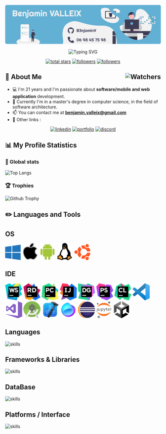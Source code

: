 <p> 
    <img src="./icon/banner_benj_github2.png">
</p>
<p align="center">
  <img src="https://readme-typing-svg.herokuapp.com?color=75AED0&size=30&center=true&vCenter=true&width=500&height=50&lines=Hello+👋%2C+I'm+Benjamin" alt="Typing SVG" />
</p>


<p align="center">
  <a href="https://github.com/JeremyTremblay2?tab=repositories&sort=stargazers">
    <img alt="total stars" title="Total stars on GitHub" src="https://custom-icon-badges.demolab.com/github/stars/b3njaminv?color=55960c&style=for-the-badge&labelColor=488207&logo=star"/></a>
  <a href="https://github.com/JeremyTremblay2?tab=followers">
    <img alt="followers" title="Follow me on Github" src="https://custom-icon-badges.demolab.com/github/followers/b3njaminv?color=236ad3&labelColor=1155ba&style=for-the-badge&logo=person-add&label=Follow&logoColor=white"/></a>
  <a href="#">
    <img alt="followers" title="Total number of views for my profile" src="https://komarev.com/ghpvc/?username=b3njaminv&style=for-the-badge&logo=person-add"/></a>
</p>

<h2>🚀 About Me <img align="right" alt="Watchers" src="https://custom-icon-badges.demolab.com/github/watchers/b3njaminv/b3njaminv?logo=eye&style=social&logoColor=black&color=orange"></h2>

* 💻 I'm 21 years and I'm passionate about **software/mobile and web application** development.
* 💼 Currently I'm in a master's degree in computer science, in the field of software architecture.
* 📫 You can contact me at **benjamin.valleix@gmail.com**
* 🔗 Other links :

<p align="center">
  <a href="https://www.linkedin.com/in/benjamin-valleix/">
    <img alt="linkedin" title="LinkedIn B3njaminV" src="https://img.shields.io/badge/-LinkedIn-blue?logo=Linkedin&logoColor=white&style=for-the-badge"/></a>
  <a href="https://b3njaminv.github.io/html-portfolio-app/index.html">
    <img alt="portfolio" title="Portfolio B3njaminV" src="https://img.shields.io/badge/-Portfolio-75AED0?style=for-the-badge&logo=html5&logoColor=white"/></a>
    <a href="https://discord.com">
    <img alt="discord" title="Discord B3njaminV" src="https://img.shields.io/badge/-b3njamin-5865F2?style=for-the-badge&logo=Discord&logoColor=white"/></a>
</p>

## 📊 My Profile Statistics

### 🧮 Global stats
![Top Langs](https://github-readme-stats.vercel.app/api/top-langs/?username=b3njaminv&layout=compact&langs_count=6&size_weight=0&theme=transparent&count_weight=0.9&hide=jupyter%20notebook,html,css,dockerfile,hack)

### 🏆 Trophies

![Github Trophy](https://github-profile-trophy.vercel.app/?username=b3njaminv&theme=onedark&row=1&margin-w=22&no-bg=true)

## ✏️ Languages and Tools
## OS

<div>
  <img src="./icon/os/windows.png" width="50px" height="50px">
	<img src="./icon/os/apple.png" width="55px" height="55px">
	<img src="./icon/os/android.png" width="48px" height="55px">
	<img src="./icon/os/linux.png" width="55px" height="55px">
	<img src="./icon/os/ubuntu.png" width="52px" height="52px">
</div>

## IDE

<div>
    <img src="./icon/ide/webstorm.png" width="55px" height="55px">
	  <img src="./icon/ide/rider.png" width="55px" height="55px">
    <img src="./icon/ide/pycharm.png" width="55px" height="55px">
    <img src="./icon/ide/idea.png" width="55px" height="55px">
    <img src="./icon/ide/datagrip.png" width="55px" height="55px">
    <img src="./icon/ide/phpstorm.png" width="55px" height="55px">
    <img src="./icon/ide/clion.png" width="55px" height="55px">
    <img src="./icon/ide/vscode.png" width="55px" height="55px">
    <img src="./icon/ide/vs.png" width="55px" height="55px">
    <img src="./icon/ide/astudio.png" width="55px" height="55px">
	  <img src="./icon/ide/xcode.png" width="55px" height="55px">
    <img src="./icon/ide/fleet.png" width="55px" height="55px">
    <img src="./icon/ide/eclipse.svg" width="55px" height="55px">
    <img src="./icon/ide/jupyter.png" width="50px" height="55px">
    <img src="./icon/ide/unity.png" width="55px" height="55px">
</div>

## Languages

![skills](https://skillicons.dev/icons?i=c,cs,cpp,html,css,js,php,kotlin,swift,java,python,ruby,latex,&theme=dark)

## Frameworks & Libraries

![skills](https://skillicons.dev/icons?i=dotnet,bootstrap,react,arduino,flutter&theme=dark)


## DataBase

![skills](https://skillicons.dev/icons?i=mongodb,sqlite&theme=dark)

## Platforms / Interface

![skills](https://skillicons.dev/icons?i=git,github,gitlab,heroku,nodejs&theme=dark)
